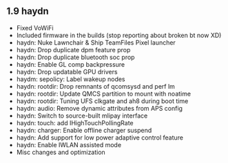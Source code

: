 ## 1.9 haydn 

- Fixed VoWiFi
- Included firmware in the builds (stop reporting about broken bt now XD)
- haydn: Nuke Lawnchair & Ship TeamFiles Pixel launcher
- haydn: Drop duplicate dpm feature prop
- haydn: Drop duplicate bluetooth soc prop
- haydn: Enable GL comp backpressure
- haydn: Drop updatable GPU drivers 
- haydm: sepolicy: Label wakeup nodes
- haydn: rootdir: Drop remnants of qcomsysd and perf lm
- haydn: rootdir: Update QMCS partition to mount with noatime
- haydn: rootdir: Tuning UFS clkgate and ah8 during boot time
- haydn: audio: Remove dynamic attributes from APS config
- haydn: Switch to source-built mlipay interface
- haydn: touch: add IHighTouchPollingRate
- haydn: charger: Enable offline charger suspend
- haydn: Add support for low power adaptive control feature
- haydn: Enable IWLAN assisted mode
- Misc changes and optimization
